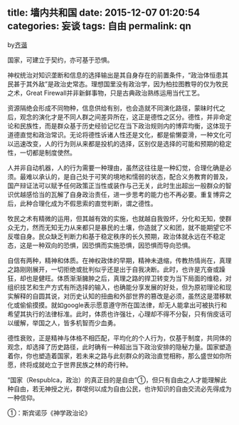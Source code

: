 title: 墙内共和国
date: 2015-12-07 01:20:54
categories: 妄谈
tags: 自由
permalink: qn
---
by[齐谐](http://caute.net/about/)

国家，可建立于契约，亦可基于恐惧。

神权统治对知识垄断和信息的选择输出是其自身存在的前置条件，“政治体恒患其民甚于其外敌”是政治史常态。理想国里没有政治学，因为柏拉图教导的仅为牧民之术，Great Firewall并非新鲜事物，只是古典政治熟练运用当代工艺。
<!--more-->

资源隔绝会形成不同物种，信息供给有别，也会造就不同演化路径，蒙昧时代之后，观念的演化才是不同人群之间差异所在，这正是德性之区分。德性，并非命定论和民族性，而是群众基于历史经验记忆在当下政治规则内的博弈均衡，这体现于道德直觉和政治常识。无论将德性诉诸人性还是文化，都是偷懒耍滑，一种文化可以迅速改变，人的行为则从来都是投机的选择，区别仅是选择的可能和预期的稳定性，一切都是制度使然。

人并非自动机器，人的行为需要一种理由，虽然这往往是一种幻觉，合理化确是必须。最难以承认的，是自己处于可笑的境地和懦弱的状态，配合义务教育的普及，国产辩证法可以赋予任何政策正当性或装作与己无关，此时生出超出一般群众的智识优越感恰当的瓦解了自身政治责任，进一步思考的能力也不再必要。重复博弈之后，此种合理化成为不假思索的直觉判断，谓之德性。

牧民之术有精微的运用，但其越有效的实施，也就越自我毁坏，分化和无知，使群众无力，然而无知无力从来都只是暴民的土壤，你造就了义和团，就不能期望它不反噬自身。民众缺乏判断力和基于稳定秩序的长久预期，政治体就永远在不稳定态，这是一种双向的恐惧，因恐惧而实施恐惧，因恐惧而导向恐惧。

自信有两种，精神和体质。在神权政体的早期，精神未退缩，传教热情尚在，真理之路刚刚展开，一切拒绝或批判似乎还是出于自我决断。此时，也许是亢奋或躁狂，却也是健旺。体质渐渐臃肿之后，真理之路的捍卫转变为当下局面的维稳，对组织技艺和生产方式有所选择的输入，也确能分享发展的好处，但为原初理论和现实解释的自圆其说，对历史认知的扭曲和外部世界的篡改是必须，虽然这是潜移默化或偷偷摸摸。就如google表示愿意遵守所在国法律，却无人能拿出可被执行和希望其执行的法律标准。此时，体质也许强壮，心理却不得不分裂，只有俏皮话可以缓解，举国之人，皆多机智而少血勇。

德性衰败，正是精神与体格不相匹配，平均化的个人行为，仅基于制度，共同体的观念，却选择了历史路径，此时确有一种超出当下政治安排的隐秘力量。国家塑造着你，你也塑造着国家，若未来之路与此刻群众的政治直觉相称，那么盛世如你所愿，终将成就屹立于世界民族之林的奇行种。

“国家（Respublca，政治）的真正目的是自由”①，但只有自由之人才能理解此种自由，若无神授之光，群氓何以成为自由公民，也许知识的自由交流必先得成为一种信仰。

①：斯宾诺莎《神学政治论》
